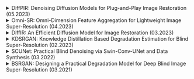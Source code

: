 <details>
<summary>DiffPIR: Denoising Diffusion Models for Plug-and-Play Image Restoration (05.2023)</summary>

---

**Publication Date:**

- May 15, 2023

**Conference/Publication:**

- CVPR workshop NTIRE 2023

**Authors:**

- Yuanzhi Zhu, Kai Zhang, Jingyun Liang, Jiezhang Cao, Bihan Wen, Radu Timofte, Luc Van Gool

**Keywords/Tags:**

- Plug-and-play Image Restoration (IR)
- Diffusion models
- Generative denoiser prior
- Neural Function Evaluations (NFEs)
- Super-resolution

**Abstract/Description:**

- The paper delves into the realm of Plug-and-play Image Restoration (IR), a recognized methodology for addressing various inverse problems by leveraging off-the-shelf denoisers. The novelty introduced is "DiffPIR", a method that synergizes the traditional plug-and-play approach with the diffusion sampling framework. The aspiration behind DiffPIR is to harness the generative prowess of diffusion models. Preliminary experiments encompassing tasks such as super-resolution, image deblurring, and inpainting have manifested state-of-the-art results on renowned datasets like FFHQ and ImageNet.

**Highlights/Key Takeaways:**

- Diffusion models, while exemplary for high-quality image synthesis, have been underexplored in the context of serving as generative denoiser priors for plug-and-play IR methods.
- DiffPIR is a pioneering attempt to bridge this gap, promising to amalgamate the generative capabilities of diffusion models.
- Empirical evidence suggests DiffPIR's superiority on datasets like FFHQ and ImageNet, benchmarking its performance against contemporaneous methods.

**Main Concepts:**

- The paper underscores the versatility of Plug-and-play Image Restoration (IR) methods, emphasizing their efficacy across a spectrum of low-level vision tasks.
- A salient feature is the integration of Gaussian denoisers into iterative processes, a strategy that has empirically shown to bolster both performance and convergence.
- The foundational premise of plug-and-play IR pivots on bifurcating the data term and the prior term, a strategy that has been elucidated in the paper.

**Architecture & Methods:**

- DiffPIR is not just a mere integration but a sophisticated fusion of the traditional plug-and-play paradigm into the diffusion sampling framework, aiming to capitalize on the generative attributes of diffusion models.

**Datasets:**

The research leverages two datasets for empirical validation:

- FFHQ
- ImageNet

**Results & Achievements:**

- DiffPIR has set a new benchmark, achieving unparalleled performance on both the FFHQ and ImageNet datasets. This is gauged in terms of both reconstruction fidelity and perceptual quality, all within a constraint of 100 NFEs.

**References:**

- [paper](https://arxiv.org/pdf/2305.08995.pdf)
- [github](https://github.com/yuanzhi-zhu/DiffPIR)

```
@inproceedings{zhu2023denoising, % DiffPIR
      title={Denoising Diffusion Models for Plug-and-Play Image Restoration},
      author={Yuanzhi Zhu and Kai Zhang and Jingyun Liang and Jiezhang Cao and Bihan Wen and Radu Timofte and Luc Van Gool},
      booktitle={IEEE Conference on Computer Vision and Pattern Recognition Workshops (NTIRE)},
      year={2023}
}
```

---
  
</details>





<details>
<summary>Omni-SR: Omni-Dimension Feature Aggregation for Lightweight Image Super-Resolution (04.2023)</summary>

---

**Date of Introduction:**

- April 2023

**Conference/Publication:**

- CVPR 2023

**Authors:**

- Not explicitly mentioned in the provided chunks, but typically available on the paper's title page.

**Abstract/Description:**

- The paper introduces the Efficient Non-Local Contrastive Attention (ENLCA) for Single Image Super-Resolution (SISR). The primary challenge addressed is the limitation of Non-Local Attention (NLA) in SISR, which often gives noisy information significant weights and consumes quadratic computational resources. The proposed ENLCA aims to perform long-range visual modeling and leverage more relevant non-local features efficiently. The method consists of two parts: Efficient Non-Local Attention (ENLA) and Sparse Aggregation. ENLA uses a kernel method to approximate the exponential function, achieving linear computational complexity. Sparse Aggregation focuses on informative features, and contrastive learning is applied to further distinguish between relevant and irrelevant features. The proposed architecture, called Efficient Non-Local Contrastive Network (ENLCN), demonstrates superior performance over state-of-the-art methods in SISR.

**Main Concepts:**

- The paper introduces the Omni Self-Attention (OSA) block based on the dense interaction principle, which can simultaneously model pixel-interaction from both spatial and channel dimensions, mining potential correlations across omni-axis (i.e., spatial and channel).
- The paper also presents the Omni-Scale Aggregation Group (OSAG), a multi-scale hierarchical aggregation block designed to achieve tailored encoding of varying scales of texture patterns.

**Architecture & Methods:**

- Omni Self-Attention (OSA): A novel omni-dimension feature aggregation scheme that exploits both spatial and channel axis information simultaneously, offering higher-order receptive field information.
- Omni-Scale Aggregation Group (OSAG): A multi-scale hierarchical aggregation block that builds three cascaded aggregators: local convolution, meso self-attention, and global self-attention, rendering an omni-scale feature extraction capability.

**Training Details:**

- Not explicitly mentioned in the provided chunks, but typically available in the paper's methodology section.

**Metrics:**

- Not explicitly mentioned in the provided chunks, but typically available in the paper's results section.

**Datasets:**

- Not explicitly mentioned in the provided chunks, but typically available in the paper's methodology section.

**Results & Achievements:**
- The proposed Omni-SR framework exhibits superior restoration performance, covering a larger interaction range while maintaining an attractive model size of 792K.

**Code/Implementation:**

- The source code is available at [Omni-SR GitHub Repository](https://github.com/Francis0625/Omni-SR).

**References:**

- [paper](https://arxiv.org/pdf/2304.10244.pdf)
- [github](https://github.com/Francis0625/Omni-SR)

```
@inproceedings{omni_sr,
  title      = {Omni Aggregation Networks for Lightweight Image Super-Resolution},
  author     = {Wang, Hang and Chen, Xuanhong and Ni, Bingbing and Liu, Yutian and Liu jinfan},
  booktitle  = {Conference on Computer Vision and Pattern Recognition},
  year       = {2023}
}
```

---

</details>





<details>
<summary>DiffIR: An Efficient Diffusion Model for Image Restoration (03.2023)</summary>

---
      
**Date of Introduction:**

- March 2023

**Conference/Publication:**

- ArXiv (preprint)

**Authors:**

- Bin Xia, Yulun Zhang, Shiyin Wang, Yitong Wang, Xinglong Wu, Yapeng Tian, Wenming Yang, and Luc Van Gool 2

**Abstract/Description:**

 - The paper introduces an efficient diffusion model for image restoration (DiffIR). Traditional diffusion models require many iterations and computational resources to generate accurate images or latent feature maps. While these models perform well in image synthesis, applying them directly to image restoration can be inefficient. DiffIR addresses this by using a diffusion model to estimate a compact image restoration prior representation (IPR) to guide the network in restoring images. This approach reduces the model size and iteration count, leading to more accurate estimations compared to traditional diffusion models.

**Main Concepts:**

- The inefficiency of traditional diffusion models when applied directly to image restoration.
- Introduction of DiffIR, which uses a diffusion model to estimate a compact IPR to guide image restoration.
- The potential of DiffIR to reduce model size and iteration count, leading to more accurate estimations.

**Architecture & Methods:**

- Compact IR Prior Extraction Network (CPEN): Extracts a compact IR prior representation (IPR) from ground-truth images.
- Dynamic IRformer (DIRformer): Uses the extracted IPR to restore low-quality images. It consists of dynamic transformer blocks in a U-net shape. These blocks include dynamic multi-head transposed attention (DMTA) and dynamic gated feed-forward network (DGFN), which use the IPR as dynamic modulation parameters to add restoration details into feature maps.

**Training Details:**

- DiffIR is trained in two stages: pretraining and training the diffusion model. In pretraining, the CPEN and DIRformer are trained together using ground-truth and low-quality images. In the second stage, the diffusion model is trained to estimate the IPR directly from low-quality images.

**Metrics:**

- Specific metrics are not mentioned in the provided text, but the paper likely uses standard image restoration metrics.

**Datasets:**

- Specific dataset names are not provided in the summary, but the paper likely uses datasets relevant to image restoration tasks.

**Results & Achievements:**

- DiffIR is presented as a more efficient alternative to traditional diffusion models for image restoration. It achieves high-quality restoration results with reduced computational resources.

**Code/Implementation:**

- The source code is available at [DiffIR GitHub Repository](https://github.com/Zj-BinXia/DiffIR).

**References:**

- [paper](https://arxiv.org/pdf/2303.09472.pdf)
- [github](https://github.com/Zj-BinXia/DiffIR)

```
@article{diffir2023efficient,
    title={DiffIR: An Efficient Diffusion Model for Image Restoration},
    journal={arXiv preprint},
    year={2023}
}
```

---

</details>





<details>
<summary>KDSRGAN: Knowledge Distillation Based Degradation Estimation for Blind Super-Resolution (02.2023)</summary>

---

**Date of Introduction:**

- February 16, 2023
  
**Conference/Publication:**

- ICLR 2023

**Authors:**

- Bin Xia, Yulun Zhang, Yitong Wang, Yapeng Tian, Wenming Yang, Radu Timofte, Luc Van Gool
  
**Abstract/Description:**

- The paper addresses the challenge of blind image super-resolution (Blind-SR), which aims to recover a high-resolution (HR) image from a low-resolution (LR) image with unknown degradations. Traditional methods often rely on explicit degradation estimators for specific degradation processes, making them less adaptable to different degradation types. This work introduces the Knowledge Distillation based Blind-SR network (KDSR) that leverages an implicit degradation estimator to extract degradation representation without needing ground-truth degradation supervision. The proposed method achieves state-of-the-art performance and can adapt to various degradation processes.

**Main Concepts:**

- The significance of degradation models in Blind-SR.
- The limitations of explicit degradation estimators in traditional Blind-SR methods.
- The introduction of an implicit degradation representation (IDR) learning framework for Blind-SR.

**Architecture & Methods:**

- KD-IDE (Knowledge Distillation based Implicit Degradation Estimator): An estimator that predicts accurate implicit degradation representation (IDR) without relying on ground-truth degradation.
- IDR-DCRB (IDR-based Dynamic Convolution Residual Blocks): An efficient SR network designed to utilize the IDR for super-resolution.

**Training Details:**

- The KDSR model involves a two-stage training process. Initially, a teacher network is trained with paired HR and LR images. Subsequently, a student network is trained to extract the same IDR as the teacher network from LR images directly.

**Metrics:**

- While specific metrics are not detailed in the provided summary, the paper likely employs standard super-resolution evaluation metrics.

**Datasets:**

- The exact datasets used are not specified in the summary, but given the context, diverse datasets representing various degradation types are likely used.

**Results & Achievements:**

- KDSR demonstrates superior performance in different degradation settings, from simple to complex, showcasing its adaptability and effectiveness.

**Code/Implementation:**

- The source code is available at [KDSR GitHub Repository](https://github.com/Zj-BinXia/KDSR).

**References:**

- [paper](https://arxiv.org/pdf/2211.16928.pdf)
- [github](https://github.com/Zj-BinXia/KDSR)

```
@InProceedings{xia2022knowledge,
  title={Knowledge Distillation based Degradation Estimation for Blind Super-Resolution},
  author={Xia, Bin and Zhang, Yulun and Wang, Yitong and Tian, Yapeng and Yang, Wenming and Timofte, Radu and Van Gool, Luc},
  journal={ICLR},
  year={2023}
}
```

---
      
</details>





<details>
<summary>SCUNet: Practical Blind Denoising via Swin-Conv-UNet and Data Synthesis (03.2022)</summary>

---

**Date of Introduction:**

- March 28, 2022

**Conference/Publication:**

- ArXiv (preprint)

**Authors:**

- Kai Zhang, Yawei Li, Jingyun Liang, Jiezhang Cao, Yulun Zhang, Hao Tang, Radu Timofte, Luc Van Gool

**Abstract/Description:**

- The paper addresses the challenge of blind image denoising, where most existing methods rely on simple noise assumptions. The authors propose a new approach, DiffPIR, that integrates traditional plug-and-play image restoration into the diffusion sampling framework. The proposed method, Swin-Conv-UNet, combines the strengths of the Swin Transformer and convolutional networks. Additionally, a new noise degradation model is introduced, which considers various types of noise and incorporates strategies like random shuffle and double degradation. The method achieves state-of-the-art performance on various denoising tasks.

**Main Concepts:**

- Challenges with existing denoising methods and their reliance on simple noise assumptions.
- Introduction of Swin-Conv-UNet, which combines local modeling ability of convolutional layers with non-local modeling of Swin Transformer.
- Design of a practical noise degradation model that considers various noise types and incorporates strategies for more realistic training.

**Architecture & Methods:**

- Swin-Conv-UNet (SCUNet): A network that integrates Swin Transformer blocks with convolutional layers. It's designed to capture both local and non-local image features effectively.
- Noise Degradation Model: A model that simulates various types of noise, including Gaussian, Poisson, speckle, JPEG compression, and camera sensor noises. It also uses strategies like random shuffle and double degradation.

**Training Details:**

- The paper emphasizes the importance of a realistic noise model for training. While specific training details are not provided in the summary, the paper likely delves deeper into the training process and parameters.

**Metrics:**

- The paper likely uses standard denoising metrics, though specific metric names are not mentioned in the summary.

**Datasets:**

- The paper mentions the use of various noise types for training, suggesting the use of diverse datasets. Specific dataset names are not provided in the summary.

**Results & Achievements:**

- The proposed Swin-Conv-UNet achieves state-of-the-art performance on denoising tasks.
- The noise degradation model improves the practicability of the denoising model for real images.

**Code/Implementation:**

- The source code is available at [SCUNet GitHub Repository](https://github.com/cszn/SCUNet).

**References:**

- [paper](https://arxiv.org/pdf/2203.13278.pdf)
- [github](https://github.com/cszn/SCUNet)

```
@article{zhang2022practical,
title={Practical Blind Denoising via Swin-Conv-UNet and Data Synthesis},
author={Zhang, Kai and Li, Yawei and Liang, Jingyun and Cao, Jiezhang and Zhang, Yulun and Tang, Hao and Timofte, Radu and Van Gool, Luc},
journal={arXiv preprint},
year={2022}
}
```

---
      
</details>





<details>
<summary>BSRGAN: Designing a Practical Degradation Model for Deep Blind Image Super-Resolution (03.2021)</summary>

---

**Date of Introduction:**

- March 14, 2021 (arXiv:2103.14006v2 [eess.IV] 30 Sep 2021)

**Conference/Publication:**

- ICCV 2021

**Authors:**

- Kai Zhang, Jingyun Liang, Luc Van Gool, Radu Timofte

**Abstract/Description:**

- The paper emphasizes the importance of the degradation model in single image super-resolution (SISR) methods. Existing models may not perform well if the assumed degradation deviates from real images. The authors propose a more complex but practical degradation model that considers randomly shuffled blur, downsampling, and noise degradations. This model aims to cover the diverse degradations of real images. The paper also introduces a deep blind ESRGAN super-resolver trained with this degradation model, demonstrating its effectiveness in real SISR applications.

**Main Concepts:**

- Importance of the degradation model in SISR methods.
- Challenges with existing SISR methods and their assumptions.
- Introduction of a new degradation model that considers diverse degradations of real images.

**Architecture & Methods:**

- Degradation Model: The proposed model considers blur (approximated by two convolutions with isotropic and anisotropic Gaussian kernels), downsampling (chosen from nearest, bilinear, and bicubic interpolations), and noise (Gaussian noise, JPEG compression, and camera sensor noise).
- Random Shuffle Strategy: Instead of the traditional blur/downsampling/noise-addition pipeline, the authors propose a random shuffle strategy for these degradations.
- Deep Blind ESRGAN: A super-resolver trained using the new degradation model.

**Training Details:**

- The paper highlights the use of the new degradation model to synthesize realistic LR images from HR images, providing unlimited paired LR/HR training data without misalignment issues.

**Metrics:**

- Specific metrics are not mentioned in the summary, but the paper likely uses standard SISR metrics.

**Datasets:**

- The degradation model is designed to be applicable to real images with diverse degradations. Specific dataset names are not provided in the summary.

**Results & Achievements:**

- The proposed degradation model improves the practicability of deep super-resolvers, making them more applicable to real SISR tasks.

**Code/Implementation:**

- The source code is available at [BSRGAN GitHub Repository](https://github.com/cszn/BSRGAN).

**References:**

- [paper](https://arxiv.org/pdf/2103.14006.pdf)
- [github](https://github.com/cszn/BSRGAN)

```
@inproceedings{zhang2021designing,
    title={Designing a Practical Degradation Model for Deep Blind Image Super-Resolution},
    author={Zhang, Kai and Liang, Jingyun and Van Gool, Luc and Timofte, Radu},
    booktitle={IEEE International Conference on Computer Vision},
    pages={4791--4800},
    year={2021}
}
```

---
      
</details>




